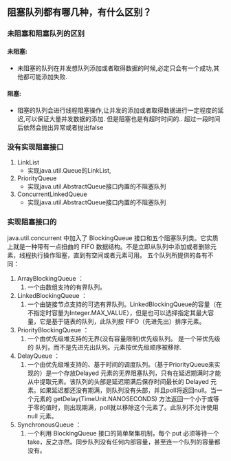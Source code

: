## 阻塞队列都有哪几种，有什么区别？
### 未阻塞和阻塞队列的区别
#### 未阻塞:
- 未阻塞的队列在并发想队列添加或者取得数据的时候,必定只会有一个成功,其他都可能添加失败.

#### 阻塞:
- 阻塞的队列会进行线程阻塞操作,让并发的添加或者取得数据进行一定程度的延迟,可以保证大量并发数据的添加. 但是阻塞也是有超时时间的.. 超过一段时间后依然会抛出异常或者抛出false


### 没有实现阻塞接口
1. LinkList
    - 实现java.util.Queue的LinkList, 
1. PriorityQueue
    - 实现java.util.AbstractQueue接口内置的不阻塞队列
1. ConcurrentLinkedQueue
    - 实现java.util.AbstractQueue接口内置的不阻塞队列

 
### 实现阻塞接口的
java.util.concurrent 中加入了 BlockingQueue 接口和五个阻塞队列类。它实质上就是一种带有一点扭曲的 FIFO 数据结构。不是立即从队列中添加或者删除元素，线程执行操作阻塞，直到有空间或者元素可用。
五个队列所提供的各有不同：　　
1. ArrayBlockingQueue ：
    1. 一个由数组支持的有界队列。
1. LinkedBlockingQueue ：
    1. 一个由链接节点支持的可选有界队列。LinkedBlockingQueue的容量（在不指定时容量为Integer.MAX_VALUE），但是也可以选择指定其最大容量，它是基于链表的队列，此队列按 FIFO（先进先出）排序元素。
1. PriorityBlockingQueue ：
    1. 一个由优先级堆支持的无界(没有容量限制)优先级队列。 是一个带优先级的 队列，而不是先进先出队列。元素按优先级顺序被移除.
1. DelayQueue ：
    1. 一个由优先级堆支持的、基于时间的调度队列。（基于PriorityQueue来实现的）是一个存放Delayed 元素的无界阻塞队列，只有在延迟期满时才能从中提取元素。该队列的头部是延迟期满后保存时间最长的 Delayed 元素。如果延迟都还没有期满，则队列没有头部，并且poll将返回null。当一个元素的 getDelay(TimeUnit.NANOSECONDS) 方法返回一个小于或等于零的值时，则出现期满，poll就以移除这个元素了。此队列不允许使用 null 元素。
1. SynchronousQueue ：
    1. 一个利用 BlockingQueue 接口的简单聚集机制，每个 put 必须等待一个 take，反之亦然。同步队列没有任何内部容量，甚至连一个队列的容量都没有。